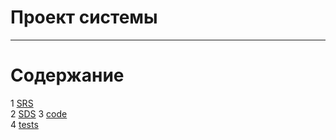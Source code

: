 # Проект системы
---

# Содержание
1 [SRS](SRS/requirements.md)  
2 [SDS](SDS)
3 [code](code/weather_telegram_bot.py)  
4 [tests](code/tests/test_weather_telegram_bot.py)  
